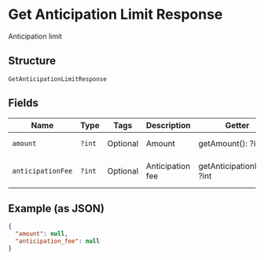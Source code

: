 
# Get Anticipation Limit Response

Anticipation limit

## Structure

`GetAnticipationLimitResponse`

## Fields

| Name | Type | Tags | Description | Getter | Setter |
|  --- | --- | --- | --- | --- | --- |
| `amount` | `?int` | Optional | Amount | getAmount(): ?int | setAmount(?int amount): void |
| `anticipationFee` | `?int` | Optional | Anticipation fee | getAnticipationFee(): ?int | setAnticipationFee(?int anticipationFee): void |

## Example (as JSON)

```json
{
  "amount": null,
  "anticipation_fee": null
}
```

